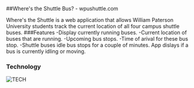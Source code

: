 ##Where's the Shuttle Bus? - wpushuttle.com

Where's the Shuttle is a web application that allows William Paterson University students track the current location of all four campus shuttle buses.
###Features
-Display currently running buses.
-Current location of buses that are running.
-Upcoming bus stops.
-Time of arival for these bus stop.
-Shuttle buses idle bus stops for a couple of minutes. App dislays if a bus is currently idling or moving.


### Technology

![TECH](http://www.rodantnyreyes.com/images/wpshuttle/shuttle_stack.png "TECH")
